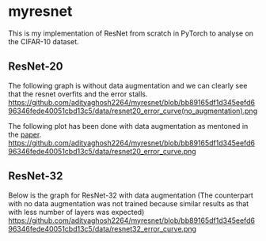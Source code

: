 # myresnet
This is my implementation of ResNet from scratch in PyTorch to analyse on the CIFAR-10 dataset. 

## ResNet-20
The following graph is without data augmentation and we can clearly see that the resnet overfits and the error stalls.
https://github.com/adityaghosh2264/myresnet/blob/bb89165df1d345eefd696346fede40051cbd13c5/data/resnet20_error_curve(no_augmentation).png


The following plot has been done with data augmentation as mentoned in the [paper](https://arxiv.org/abs/1512.03385).
https://github.com/adityaghosh2264/myresnet/blob/bb89165df1d345eefd696346fede40051cbd13c5/data/resnet20_error_curve.png


## ResNet-32
Below is the graph for ResNet-32 with data augmentation (The counterpart with no data augmentation was not trained because  similar results as that with less number of layers was expected)
https://github.com/adityaghosh2264/myresnet/blob/bb89165df1d345eefd696346fede40051cbd13c5/data/resnet32_error_curve.png
